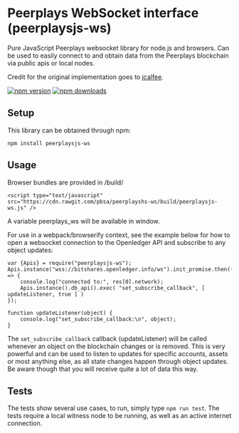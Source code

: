# Peerplays WebSocket interface (peerplaysjs-ws)

Pure JavaScript Peerplays websocket library for node.js and browsers. Can be used to easily connect to and obtain data from the Peerplays blockchain via public apis or local nodes.

Credit for the original implementation goes to [jcalfee](https://github.com/jcalfee).

[![npm version](https://img.shields.io/npm/v/peerplaysjs-ws.svg?style=flat-square)](https://www.npmjs.com/package/peerplaysjs-ws)
[![npm downloads](https://img.shields.io/npm/dm/peerplaysjs-ws.svg?style=flat-square)](https://www.npmjs.com/package/peerplaysjs-ws)


## Setup

This library can be obtained through npm:
```
npm install peerplaysjs-ws
```

## Usage

Browser bundles are provided in /build/

```
<script type="text/javascript" src="https://cdn.rawgit.com/pbsa/peerplayshs-ws/build/peerplaysjs-ws.js" />
```

A variable peerplays_ws will be available in window.

For use in a webpack/browserify context, see the example below for how to open a websocket connection to the Openledger API and subscribe to any object updates:

```
var {Apis} = require("peerplaysjs-ws");
Apis.instance("wss://bitshares.openledger.info/ws").init_promise.then((res) => {
    console.log("connected to:", res[0].network);
    Apis.instance().db_api().exec( "set_subscribe_callback", [ updateListener, true ] )
});

function updateListener(object) {
    console.log("set_subscribe_callback:\n", object);
}
```
The `set_subscribe_callback` callback (updateListener) will be called whenever an object on the blockchain changes or is removed. This is very powerful and can be used to listen to updates for specific accounts, assets or most anything else, as all state changes happen through object updates. Be aware though that you will receive quite a lot of data this way.

## Tests

The tests show several use cases, to run, simply type `npm run test`. The tests require a local witness node to be running, as well as an active internet connection.
